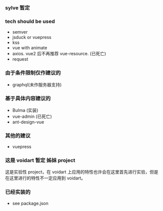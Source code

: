 ### sylve 暂定

### tech should be used

* semver
* jsduck or vuepress
* kss
* vue with animate
* axios. vue2 后不再推荐 vue-resource. (已死亡)
* request

### 由于条件限制仅作建议的

* graphql(未作服务器支持)

### 基于具体内容建议的

* Bulma (实装)
* vue-admin (已死亡)
* ant-design-vue

### 其他的建议

* vuepress

### 这是 voidart 暂定 姊妹 project

这是实验性 project，在 voidart 上应用的特性也许会在这里首先进行实验，但是在这里进行的特性不一定应用到 voidart。

### 已经实装的

* see package.json

